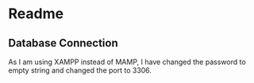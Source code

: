 # Readme
## Database Connection
As I am using XAMPP instead of MAMP,
I have changed the password to empty string and changed the port to 3306.
